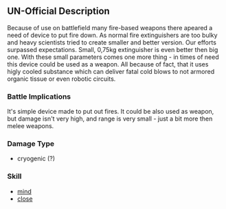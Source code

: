 ## UN-Official Description

Because of use on battlefield many fire-based weapons there apeared a
need of device to put fire down. As normal fire extinguishers are too
bulky and heavy scientists tried to create smaller and better version.
Our efforts surpassed expectations. Small, 0,75kg extinguisher is even
better then big one. With these small parameters comes one more thing -
in times of need this device could be used as a weapon. All because of
fact, that it uses higly cooled substance which can deliver fatal cold
blows to not armored organic tissue or even robotic circuits.

### Battle Implications

It's simple device made to put out fires. It could be also used as
weapon, but damage isn't very high, and range is very small - just a bit
more then melee weapons.

### Damage Type

- cryogenic (?)

### Skill

- [mind](Skills/mind "wikilink")
- [close](Skills/close "wikilink")